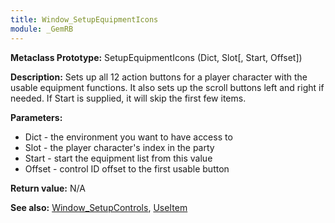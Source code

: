 ```yaml
---
title: Window_SetupEquipmentIcons
module: _GemRB
---
```


**Metaclass Prototype:** SetupEquipmentIcons (Dict, Slot[, Start, Offset])

**Description:** Sets up all 12 action buttons for a player character 
with the usable equipment functions. 
It also sets up the scroll buttons left and right if needed. 
If Start is supplied, it will skip the first few items.

**Parameters:**
  * Dict - the environment you want to have access to
  * Slot        - the player character's index in the party
  * Start       - start the equipment list from this value
  * Offset      - control ID offset to the first usable button

**Return value:** N/A

**See also:** [Window_SetupControls](Window_SetupControls.md), [UseItem](UseItem.md)
